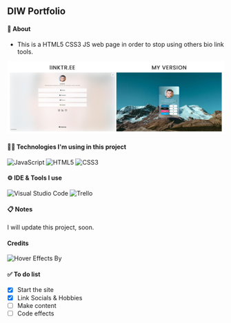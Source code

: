## DIW Portfolio

#### 📌 About
-  This is a HTML5 CSS3 JS web page in order to stop using others bio link tools.

![bioLinkToolComparison](https://github.com/quantosh/quantosh.github.io/blob/main/bioLinkTool.png)

#### 👩‍💻 Technologies I'm using in this project
![JavaScript](https://img.shields.io/static/v1?style=for-the-badge&message=JavaScript&color=222222&logo=JavaScript&logoColor=F7DF1E&label=)
![HTML5](https://img.shields.io/static/v1?style=for-the-badge&message=HTML5&color=E34F26&logo=HTML5&logoColor=FFFFFF&label=)
![CSS3](https://img.shields.io/static/v1?style=for-the-badge&message=CSS3&color=1572B6&logo=CSS3&logoColor=FFFFFF&label=)

#### ⚙ IDE & Tools I use
![Visual Studio Code](https://img.shields.io/static/v1?style=for-the-badge&message=Visual+Studio+Code&color=007ACC&logo=Visual+Studio+Code&logoColor=FFFFFF&label=)
![Trello](https://img.shields.io/static/v1?style=for-the-badge&message=Trello&color=0079BF&logo=Trello&logoColor=FFFFFF&label=)

#### 📋 Notes
I will update this project, soon.

#### Credits
![Hover Effects By]([https://micku7zu.github.io/vanilla-tilt.js/])

#### ✅ To do list
- [x] Start the site
- [x] Link Socials & Hobbies
- [ ] Make content
- [ ] Code effects
